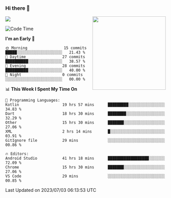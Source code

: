 ### Hi there 👋

![](https://metrics.lecoq.io/itaowu?template=classic&config.timezone=Asia%2FShanghai)
<img align='right' src="https://media.giphy.com/media/M9gbBd9nbDrOTu1Mqx/giphy.gif" width="230">

<!--START_SECTION:waka-->
![Code Time](http://img.shields.io/badge/Code%20Time-184%20hrs%2049%20mins-blue)

**I'm an Early 🐤** 

```text
🌞 Morning                15 commits          █████░░░░░░░░░░░░░░░░░░░░   21.43 % 
🌆 Daytime                27 commits          ██████████░░░░░░░░░░░░░░░   38.57 % 
🌃 Evening                28 commits          ██████████░░░░░░░░░░░░░░░   40.00 % 
🌙 Night                  0 commits           ░░░░░░░░░░░░░░░░░░░░░░░░░   00.00 % 
```


📊 **This Week I Spent My Time On** 

```text
💬 Programming Languages: 
Kotlin                   19 hrs 57 mins      █████████░░░░░░░░░░░░░░░░   34.83 % 
Dart                     18 hrs 30 mins      ████████░░░░░░░░░░░░░░░░░   32.29 % 
Other                    15 hrs 30 mins      ███████░░░░░░░░░░░░░░░░░░   27.06 % 
XML                      2 hrs 14 mins       █░░░░░░░░░░░░░░░░░░░░░░░░   03.91 % 
GitIgnore file           29 mins             ░░░░░░░░░░░░░░░░░░░░░░░░░   00.86 % 

🔥 Editors: 
Android Studio           41 hrs 18 mins      ██████████████████░░░░░░░   72.09 % 
Chrome                   15 hrs 30 mins      ███████░░░░░░░░░░░░░░░░░░   27.06 % 
VS Code                  29 mins             ░░░░░░░░░░░░░░░░░░░░░░░░░   00.85 % 
```


 Last Updated on 2023/07/03 06:13:53 UTC
<!--END_SECTION:waka-->

<!--
**itaowu/itaowu** is a ✨ _special_ ✨ repository because its `README.md` (this file) appears on your GitHub profile.

Here are some ideas to get you started:

- 🔭 I’m currently working on ...
- 🌱 I’m currently learning ...
- 👯 I’m looking to collaborate on ...
- 🤔 I’m looking for help with ...
- 💬 Ask me about ...
- 📫 How to reach me: ...
- 😄 Pronouns: ...
- ⚡ Fun fact: ...
-->
